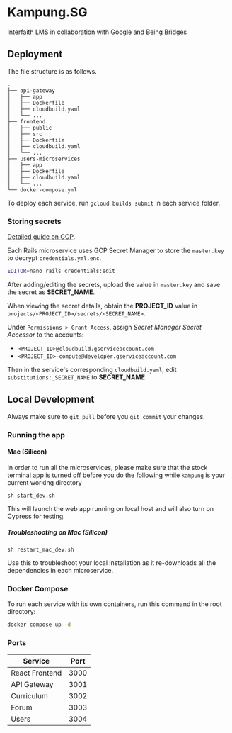 # Kampung.SG

Interfaith LMS in collaboration with Google and Being Bridges

## Deployment

The file structure is as follows.

```text
.
├── api-gateway
│   ├── app
│   ├── Dockerfile
│   ├── cloudbuild.yaml
│   └── ...
├── frontend
│   ├── public
│   ├── src
│   ├── Dockerfile
│   ├── cloudbuild.yaml
│   └── ...
├── users-microservices
│   ├── app
│   ├── Dockerfile
│   ├── cloudbuild.yaml
│   └── ...
└── docker-compose.yml
```

To deploy each service, run `gcloud builds submit` in each service folder.

### Storing secrets

[Detailed guide on GCP](https://cloud.google.com/ruby/rails/run#store_secret_values_in).

Each Rails microservice uses GCP Secret Manager to store the `master.key` to decrypt `credentials.yml.enc`.

```sh
EDITOR=nano rails credentials:edit
```

After adding/editing the secrets, upload the value in `master.key` and save the secret as **SECRET_NAME**.

When viewing the secret details, obtain the **PROJECT_ID** value in `projects/<PROJECT_ID>/secrets/<SECRET_NAME>`.

Under `Permissions > Grant Access`, assign _Secret Manager Secret Accessor_ to the accounts:

- `<PROJECT_ID>@cloudbuild.gserviceaccount.com`
- `<PROJECT_ID>-compute@developer.gserviceaccount.com`

Then in the service's corresponding `cloudbuild.yaml`, edit `substitutions:_SECRET_NAME` to **SECRET_NAME**.

## Local Development

Always make sure to `git pull` before you `git commit` your changes.

### Running the app

#### Mac (Silicon)

In order to run all the microservices, please make sure that the stock terminal app is turned off before you do the following while `kampung` is your current working directory

```shell
sh start_dev.sh
```

This will launch the web app running on local host and will also turn on Cypress for testing.

##### Troubleshooting on Mac (Silicon)

```shell
sh restart_mac_dev.sh
```

Use this to troubleshoot your local installation as it re-downloads all the dependencies in each microservice.

### Docker Compose

To run each service with its own containers, run this command in the root directory:

```sh
docker compose up -d
```

### Ports

| Service        | Port |
| -------------- | ---- |
| React Frontend | 3000 |
| API Gateway    | 3001 |
| Curriculum     | 3002 |
| Forum          | 3003 |
| Users          | 3004 |
